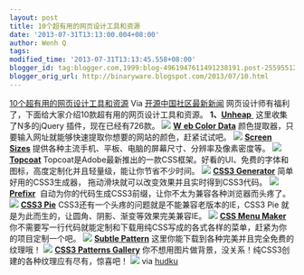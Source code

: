 ```yaml
---
layout: post
title: 10个超有用的网页设计工具和资源
date: '2013-07-31T13:13:00.004+08:00'
author: Wenh Q
tags:
modified_time: '2013-07-31T13:13:45.558+08:00'
blogger_id: tag:blogger.com,1999:blog-4961947611491238191.post-2559551289379897839
blogger_orig_url: http://binaryware.blogspot.com/2013/07/10.html
---
```

[
10个超有用的网页设计工具和资源](http://www.oschina.net/news/42773/10-extremely-web-design-tools-resources)
Via [开源中国社区最新新闻](http://www.oschina.net/?from=rss)
网页设计师有福利了，下面给大家介绍10款超有用的网页设计工具和资源。
**1、**[**Unheap**](http://www.unheap.com/)[ ](http://www.unheap.com/)
这里收集了N多的jQuery 插件，现在已经有726款。
![](http://static.oschina.net/uploads/space/2013/0731/085351_WzCz_179699.png)
[**W** **eb Color Data**](http://webcolourdata.com/)
颜色提取器，只要输入网址就能够快速提取你想要的网站的颜色，赶紧试试吧。
![](http://static.oschina.net/uploads/space/2013/0731/085724_vJ2H_179699.png)
[**Screen Sizes**](http://screensiz.es/phone)
提供各种主流手机、平板、电脑的屏幕尺寸、分辨率及像素密度等。
![](http://static.oschina.net/uploads/space/2013/0731/085929_7tI6_179699.png)
[**Topcoat**](http://topcoat.io/)
Topcoat是Adobe最新推出的一款CSS框架。好看的UI、免费的字体和图标，高度定制化并且轻量级，能让你节省不少时间。
![](http://static.oschina.net/uploads/space/2013/0731/091338_Arop_179699.png)
[**CSS3 Generator**](http://www.css3generator.in/)
简单好用的CSS3生成器， 拖动滑块就可以改变效果并且实时得到CSS3代码。
![](http://static.oschina.net/uploads/space/2013/0731/092831_Je7w_179699.png)
[**Prefixr**](http://prefixr.com/index.php)
 自动为你的代码生成CSS3前缀，让你不太为兼容各种浏览器而头疼了。
![](http://static.oschina.net/uploads/space/2013/0731/093102_y9jC_179699.png)
[**CSS3 Pie**](http://css3pie.com/)
CSS3还有一个头疼的问题就是不能兼容老版本的IE，CSS3 Pie
就是为此而生的，让圆角、阴影、渐变等效果完美兼容IE。
![](http://static.oschina.net/uploads/space/2013/0731/093421_1fVl_179699.png)
[**CSS Menu Maker**](http://cssmenumaker.com/)
你不需要写一行代码就能定制和下载用纯CSS写成的各式各样的菜单，赶紧为你的项目定制一个吧。
![](http://static.oschina.net/uploads/space/2013/0731/093712_vG37_179699.png)
[**Subtle Pattern**](http://subtlepatterns.com/)
这里你能下载到各种完美并且完全免费的纹理哦！
![](http://static.oschina.net/uploads/space/2013/0731/093926_zeX3_179699.png)
**[CSS3 Patterns Gallery](http://lea.verou.me/css3patterns/)**
你不想用图片做背景，没关系！纯CSS3创建的各种纹理应有尽有，惊喜吧！
![](http://static.oschina.net/uploads/space/2013/0731/094300_ol3F_179699.jpg)
via
[hudku](http://www.hudku.com/blog/10-extremely-web-design-tools-resources/)
